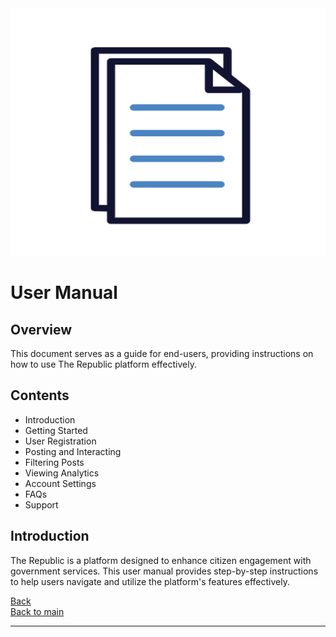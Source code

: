 <div>
    <img src="../images/gifs/UserManual.gif" alt="Gif" style="width: 1584px; height: 396px;"/>
</div>

# User Manual

## Overview

This document serves as a guide for end-users, providing instructions on how to use The Republic platform effectively.

## Contents

- Introduction
- Getting Started
- User Registration
- Posting and Interacting
- Filtering Posts
- Viewing Analytics
- Account Settings
- FAQs
- Support

## Introduction

The Republic is a platform designed to enhance citizen engagement with government services. This user manual provides step-by-step instructions to help users navigate and utilize the platform's features effectively.

[Back](./../README.md)<br>
[Back to main](/README.md)

---

